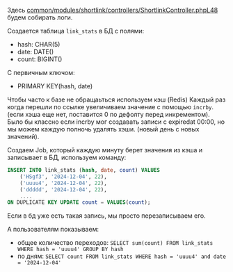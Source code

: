Здесь [common/modules/shortlink/controllers/ShortlinkController.phpL48](common/modules/shortlink/controllers/ShortlinkController.phpL48) будем собирать логи.

Создается таблица `link_stats` в БД с полями: 
- hash: CHAR(5)
- date: DATE()
- count: BIGINT()

С первичным ключом: 
- PRIMARY KEY(hash, date)


Чтобы часто к базе не обращаьться используем кэш (Redis)
Каждый раз когда перешли по ссылке увеличиваем значение с помощью `incrby`. (если хэша еще нет, поставится 0 по дефолту перед инкрементом).
Было бы классно если incrby мог создавать записи с expiredat 00:00, но мы можем каждую полночь удалять хэши. (новый день с новых значений).


Создаем Job, который каждую минуту берет значения из кэша и записывает в БД, используем команду:
```sql
INSERT INTO link_stats (hash, date, count) VALUES
    ('HSgf3', '2024-12-04', 22),
    ('uuuu4', '2024-12-04', 22),
    ('ddddd', '2024-12-04', 22),
    ....
ON DUPLICATE KEY UPDATE count = VALUES(count);
```
Если в бд уже есть такая запись, мы просто перезаписываем его.


А пользователям показываем:
- общее количество переходов: `SELECT sum(count) FROM link_stats WHERE hash = 'uuuu4' GROUP BY hash`
- по дням: `SELECT count FROM link_stats WHERE hash = 'uuuu4' and date = '2024-12-04'`

